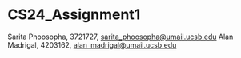 # CS24_Assignment1
Sarita Phoosopha, 3721727, sarita_phoosopha@umail.ucsb.edu
Alan Madrigal, 4203162, alan_madrigal@umail.ucsb.edu